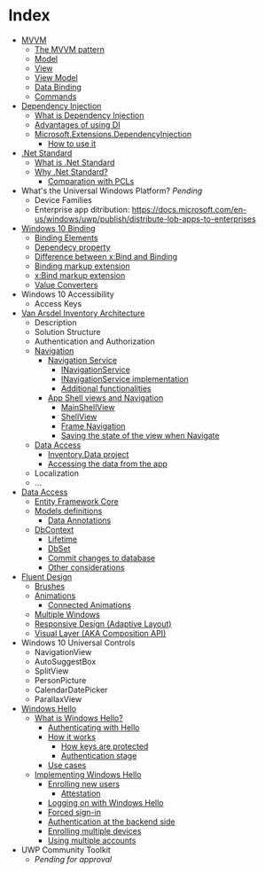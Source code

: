 # Index

- [MVVM](chapters/mvvm.md#mvvm)
    - [The MVVM pattern](chapters/mvvm.md#the-mvvm-pattern)
    - [Model](chapters/mvvm.md#model)
    - [View](chapters/mvvm.md#view)
    - [View Model](chapters/mvvm.md#view-model)
    - [Data Binding](chapters/mvvm.md#data-binding)
    - [Commands](chapters/mvvm.md#commands)
- [Dependency Injection](chapters/dependency-injection.md)
    - [What is Dependency Injection](chapters/dependency-injection.md#what-is-dependency-injection)
    - [Advantages of using DI](chapters/dependency-injection.md#advantages-of-using-di)
    - [Microsoft.Extensions.DependencyInjection](chapters/dependency-injection.md#microsoft.extensions.dependencyInjection)
        - [How to use it](chapters/dependency-injection.md#how-to-use-it)
- [.Net Standard](chapters/netstandard.md)
    - [What is .Net Standard](chapters/netstandard.md#what-is-.net-standard)
    - [Why .Net Standard?](chapters/netstandard.md#why-.net-standard)
        - [Comparation with PCLs](chapters/netstandard.md#comparation-with-pcls)
- What's the Universal Windows Platform? *Pending*
    - Device Families
    - Enterprise app ditribution: https://docs.microsoft.com/en-us/windows/uwp/publish/distribute-lob-apps-to-enterprises
- [Windows 10 Binding](chapters/windows-10-binding.md)
    - [Binding Elements](chapters/windows-10-binding.md#binding-elements)
    - [Dependecy property](chapters/windows-10-binding.md#dependency-property)
    - [Difference between x:Bind and Binding](chapters/windows-10-binding.md#Difference-between-x:Bind-and-Binding)
    - [Binding markup extension](chapters/windows-10-binding.md#Binding-markup-extension)
    - [x:Bind markup extension](chapters/windows-10-binding.md#x:bind-markup-extension)
    - [Value Converters](chapters/windows-10-binding.md#value-converters)
- Windows 10 Accessibility
    - Access Keys 
- [Van Arsdel Inventory Architecture](chapters/architecture/architecture.md)
    - Description 
    - Solution Structure
    - Authentication and Authorization
    - [Navigation](chapters/architecture/navigation.md)
        - [Navigation Service](chapters/architecture/navigation-service.md)
            - [INavigationService](chapters/architecture/navigation-service.md#inavigationservice)
            - [INavigationService implementation](chapters/architecture/navigation-service.md#inavigationservice-implementation)
            - [Additional functionalities](chapters/architecture/navigation-service.md#additional-functionalities)
        - [App Shell views and Navigation](chapters/architecture/navigation-app.md)
            - [MainShellView](chapters/architecture/navigation-app.md#mainshellview)
            - [ShellView](chapters/architecture/navigation-app.md#shellview)
            - [Frame Navigation](chapters/architecture/navigation-app.md#frame-navigation)
            - [Saving the state of the view when Navigate](chapters/architecture/navigation-app.md#Saving-the-state-of-the-view-when-Navigate)
    - [Data Access](chapters/architecture/dataaccess.md#data-access)
        - [Inventory.Data project](chapters/architecture/dataaccess.md#inventory.data-project)
        - [Accessing the data from the app](chapters/architecture/dataaccess.md#accessing-the-data-from-the-app)
    - Localization
    - ...
- [Data Access](chapters/dataaccess.md)
    - [Entity Framework Core](chapters/dataaccess.md#entity-framework-core)
    - [Models definitions](chapters/dataaccess.md#models-definitions)
        - [Data Annotations](chapters/dataaccess.md#data-annotations)
    - [DbContext](chapters/dataaccess.md#dbcontext)
        - [Lifetime](chapters/dataaccess.md#lifetime)
        - [DbSet](chapters/dataaccess.md#dbset)
        - [Commit changes to database](chapters/dataaccess.md#commit-changes-to-database)
        - [Other considerations](chapters/dataaccess.md#other-considerations)
- [Fluent Design](chapters/fluent-design/overview.md)
    - [Brushes](chapters/fluent-design/brushes.md)
    - [Animations](chapters/fluent-design/animations.md)
      - [Connected Animations](chapters/fluent-design/animations.md#connected-animations)
    - [Multiple Windows](chapters/fluent-design/multiple-windows.md)
    - [Responsive Design (Adaptive Layout)](chapters/fluent-design/responsive.md)
    - [Visual Layer (AKA Composition API)](chapters/fluent-design/visual-layer.md)
- Windows 10 Universal Controls 
  - NavigationView
  - AutoSuggestBox
  - SplitView
  - PersonPicture
  - CalendarDatePicker
  - ParallaxView
- [Windows Hello](chapters/windows-hello.md)
  - [What is Windows Hello?](chapters/windows-hello.md#what-is-windows-hello)
	- [Authenticating with Hello](chapters/windows-hello.md#authenticating-with-hello)
	- [How it works](chapters/windows-hello.md#how-it-works)
		- [How keys are protected](chapters/windows-hello.md#how-keys-are-protected)
		- [Authentication stage](chapters/windows-hello.md#authentication-stage)
	- [Use cases](chapters/windows-hello.md#use-cases)
  - [Implementing Windows Hello](chapters/windows-hello.md#implementing-windows-hello)
	- [Enrolling new users](chapters/windows-hello.md#enrolling-new-users)
		- [Attestation](chapters/windows-hello.md#attestation)
	- [Logging on with Windows Hello](chapters/windows-hello.md#logging-on-with-windows-hello)
	- [Forced sign-in](chapters/windows-hello.md#forced-sign-in)
	- [Authentication at the backend side](chapters/windows-hello.md#authentication-at-the-backend-side)
	- [Enrolling multiple devices](chapters/windows-hello.md#enrolling-multiple-devices)
	- [Using multiple accounts](chapters/windows-hello.md#using-multiple-accounts)
- UWP Community Toolkit
    - *Pending for approval*
